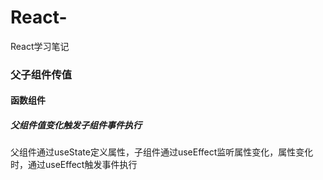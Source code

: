 # React-
React学习笔记

### 父子组件传值

#### 函数组件

##### 父组件值变化触发子组件事件执行

父组件通过useState定义属性，子组件通过useEffect监听属性变化，属性变化时，通过useEffect触发事件执行
